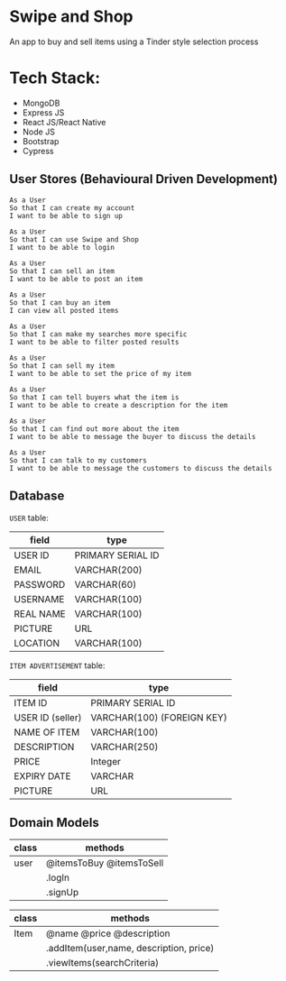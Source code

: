 # Swipe and Shop
An app to buy and sell items using a Tinder style selection process

# Tech Stack:

- MongoDB
- Express JS
- React JS/React Native
- Node JS
- Bootstrap
- Cypress

## User Stores (Behavioural Driven Development)
```
As a User
So that I can create my account
I want to be able to sign up
```
```
As a User
So that I can use Swipe and Shop
I want to be able to login
```
```
As a User
So that I can sell an item
I want to be able to post an item 
```
```
As a User
So that I can buy an item
I can view all posted items
```
```
As a User
So that I can make my searches more specific
I want to be able to filter posted results
```
```
As a User
So that I can sell my item
I want to be able to set the price of my item
```
```
As a User
So that I can tell buyers what the item is
I want to be able to create a description for the item
```
```
As a User
So that I can find out more about the item
I want to be able to message the buyer to discuss the details
```
```
As a User
So that I can talk to my customers
I want to be able to message the customers to discuss the details
```


## Database

`USER` table:

| field | type |
| --- | --- |
| USER ID | PRIMARY SERIAL ID |
| EMAIL | VARCHAR(200) |
| PASSWORD | VARCHAR(60) |
| USERNAME | VARCHAR(100) |
| REAL NAME | VARCHAR(100) |
| PICTURE | URL |
| LOCATION | VARCHAR(100) |


`ITEM ADVERTISEMENT` table:

| field | type |
| --- | --- |
| ITEM ID | PRIMARY SERIAL ID |
| USER ID (seller) | VARCHAR(100) (FOREIGN KEY) |
| NAME OF ITEM | VARCHAR(100) |
| DESCRIPTION | VARCHAR(250) |
| PRICE | Integer |
| EXPIRY DATE | VARCHAR |
| PICTURE | URL |

## Domain Models 

| class | methods |
| --- | --- |
| user | @itemsToBuy @itemsToSell |
| | .logIn	 |
| | .signUp |


| class | methods |
| --- | --- |
| Item | @name @price @description|
| | .addItem(user,name, description, price) |
| | .viewItems(searchCriteria) |
